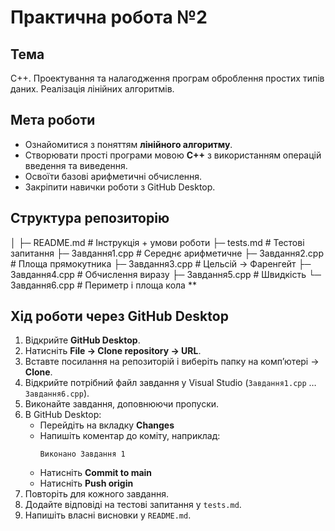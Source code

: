 # Практична робота №2

## Тема
C++. Проектування та налагодження програм оброблення простих типів даних. Реалізація лінійних алгоритмів.

## Мета роботи
- Ознайомитися з поняттям **лінійного алгоритму**.  
- Створювати прості програми мовою **C++** з використанням операцій введення та виведення.  
- Освоїти базові арифметичні обчислення.  
- Закріпити навички роботи з GitHub Desktop.
## Структура репозиторію
│
├─ README.md          # Інструкція + умови роботи
├─ tests.md           # Тестові запитання
├─ Завдання1.cpp      # Середнє арифметичне
├─ Завдання2.cpp      # Площа прямокутника
├─ Завдання3.cpp      # Цельсій → Фаренгейт
├─ Завдання4.cpp      # Обчислення виразу
├─ Завдання5.cpp      # Швидкість
└─ Завдання6.cpp      # Периметр і площа кола
**
## Хід роботи через GitHub Desktop
1. Відкрийте **GitHub Desktop**.  
2. Натисніть **File → Clone repository → URL**.  
3. Вставте посилання на репозиторій і виберіть папку на комп’ютері → **Clone**.  
4. Відкрийте потрібний файл завдання у Visual Studio (`Завдання1.cpp` … `Завдання6.cpp`).  
5. Виконайте завдання, доповнюючи пропуски.  
6. В GitHub Desktop:  
   - Перейдіть на вкладку **Changes**  
   - Напишіть коментар до коміту, наприклад:  
     ```
     Виконано Завдання 1
     ```  
   - Натисніть **Commit to main**  
   - Натисніть **Push origin**  
7. Повторіть для кожного завдання.  
8. Додайте відповіді на тестові запитання у `tests.md`.  
9. Напишіть власні висновки у `README.md`.
